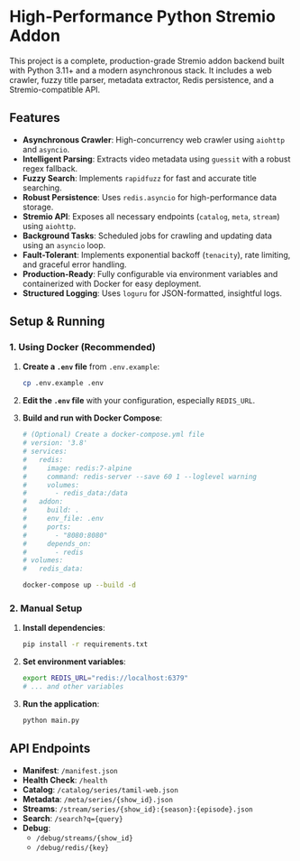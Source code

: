 # High-Performance Python Stremio Addon

This project is a complete, production-grade Stremio addon backend built with Python 3.11+ and a modern asynchronous stack. It includes a web crawler, fuzzy title parser, metadata extractor, Redis persistence, and a Stremio-compatible API.

## Features

- **Asynchronous Crawler**: High-concurrency web crawler using `aiohttp` and `asyncio`.
- **Intelligent Parsing**: Extracts video metadata using `guessit` with a robust regex fallback.
- **Fuzzy Search**: Implements `rapidfuzz` for fast and accurate title searching.
- **Robust Persistence**: Uses `redis.asyncio` for high-performance data storage.
- **Stremio API**: Exposes all necessary endpoints (`catalog`, `meta`, `stream`) using `aiohttp`.
- **Background Tasks**: Scheduled jobs for crawling and updating data using an `asyncio` loop.
- **Fault-Tolerant**: Implements exponential backoff (`tenacity`), rate limiting, and graceful error handling.
- **Production-Ready**: Fully configurable via environment variables and containerized with Docker for easy deployment.
- **Structured Logging**: Uses `loguru` for JSON-formatted, insightful logs.

## Setup & Running

### 1. Using Docker (Recommended)

1.  **Create a `.env` file** from `.env.example`:
    ```bash
    cp .env.example .env
    ```
2.  **Edit the `.env` file** with your configuration, especially `REDIS_URL`.

3.  **Build and run with Docker Compose**:
    ```bash
    # (Optional) Create a docker-compose.yml file
    # version: '3.8'
    # services:
    #   redis:
    #     image: redis:7-alpine
    #     command: redis-server --save 60 1 --loglevel warning
    #     volumes:
    #       - redis_data:/data
    #   addon:
    #     build: .
    #     env_file: .env
    #     ports:
    #       - "8080:8080"
    #     depends_on:
    #       - redis
    # volumes:
    #   redis_data:

    docker-compose up --build -d
    ```

### 2. Manual Setup

1.  **Install dependencies**:
    ```bash
    pip install -r requirements.txt
    ```
2.  **Set environment variables**:
    ```bash
    export REDIS_URL="redis://localhost:6379"
    # ... and other variables
    ```
3.  **Run the application**:
    ```bash
    python main.py
    ```

## API Endpoints

- **Manifest**: `/manifest.json`
- **Health Check**: `/health`
- **Catalog**: `/catalog/series/tamil-web.json`
- **Metadata**: `/meta/series/{show_id}.json`
- **Streams**: `/stream/series/{show_id}:{season}:{episode}.json`
- **Search**: `/search?q={query}`
- **Debug**:
  - `/debug/streams/{show_id}`
  - `/debug/redis/{key}`
